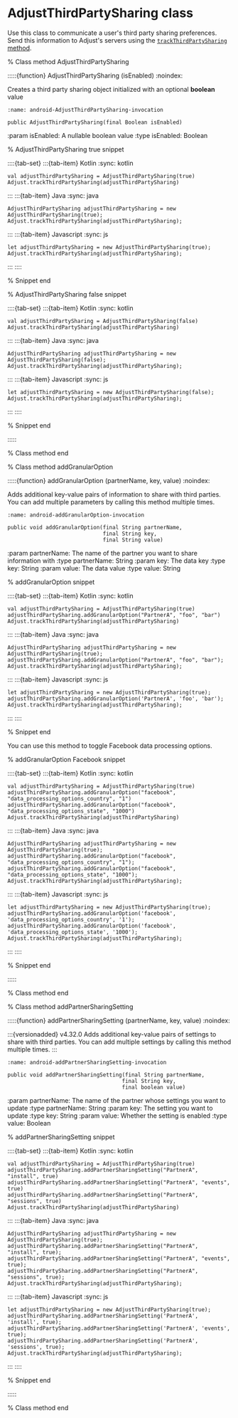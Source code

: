 # AdjustThirdPartySharing class

Use this class to communicate a user's third party sharing preferences. Send this information to Adjust's servers using the [`trackThirdPartySharing` method](android-trackThirdPartySharing-invocation).

% Class method AdjustThirdPartySharing

:::::{function} AdjustThirdPartySharing (isEnabled)
:noindex:

Creates a third party sharing object initialized with an optional **boolean** value

```{code-block} java
:name: android-AdjustThirdPartySharing-invocation

public AdjustThirdPartySharing(final Boolean isEnabled)
```

:param isEnabled: A nullable boolean value
:type isEnabled: Boolean

% AdjustThirdPartySharing true snippet

::::{tab-set}
:::{tab-item} Kotlin
:sync: kotlin

```{code-block} kotlin
val adjustThirdPartySharing = AdjustThirdPartySharing(true)
Adjust.trackThirdPartySharing(adjustThirdPartySharing)
```

:::
:::{tab-item} Java
:sync: java

```{code-block} java
AdjustThirdPartySharing adjustThirdPartySharing = new AdjustThirdPartySharing(true);
Adjust.trackThirdPartySharing(adjustThirdPartySharing);
```

:::
:::{tab-item} Javascript
:sync: js

```{code-block} js
let adjustThirdPartySharing = new AdjustThirdPartySharing(true);
Adjust.trackThirdPartySharing(adjustThirdPartySharing);
```

:::
::::

% Snippet end

% AdjustThirdPartySharing false snippet

::::{tab-set}
:::{tab-item} Kotlin
:sync: kotlin

```{code-block} kotlin
val adjustThirdPartySharing = AdjustThirdPartySharing(false)
Adjust.trackThirdPartySharing(adjustThirdPartySharing)
```

:::
:::{tab-item} Java
:sync: java

```{code-block} java
AdjustThirdPartySharing adjustThirdPartySharing = new AdjustThirdPartySharing(false);
Adjust.trackThirdPartySharing(adjustThirdPartySharing);
```

:::
:::{tab-item} Javascript
:sync: js

```{code-block} js
let adjustThirdPartySharing = new AdjustThirdPartySharing(false);
Adjust.trackThirdPartySharing(adjustThirdPartySharing);
```

:::
::::

% Snippet end

:::::

% Class method end

% Class method addGranularOption

:::::{function} addGranularOption (partnerName, key, value)
:noindex:

Adds additional key-value pairs of information to share with third parties. You can add multiple parameters by calling this method multiple times.

```{code-block} java
:name: android-addGranularOption-invocation

public void addGranularOption(final String partnerName,
                              final String key,
                              final String value)
```

:param partnerName: The name of the partner you want to share information with
:type partnerName: String
:param key: The data key
:type key: String
:param value: The data value
:type value: String

% addGranularOption snippet

::::{tab-set}
:::{tab-item} Kotlin
:sync: kotlin

```{code-block} kotlin
val adjustThirdPartySharing = AdjustThirdPartySharing(true)
adjustThirdPartySharing.addGranularOption("PartnerA", "foo", "bar")
Adjust.trackThirdPartySharing(adjustThirdPartySharing)
```

:::
:::{tab-item} Java
:sync: java

```{code-block} java
AdjustThirdPartySharing adjustThirdPartySharing = new AdjustThirdPartySharing(true);
adjustThirdPartySharing.addGranularOption("PartnerA", "foo", "bar");
Adjust.trackThirdPartySharing(adjustThirdPartySharing);
```

:::
:::{tab-item} Javascript
:sync: js

```{code-block} js
let adjustThirdPartySharing = new AdjustThirdPartySharing(true);
adjustThirdPartySharing.addGranularOption('PartnerA', 'foo', 'bar');
Adjust.trackThirdPartySharing(adjustThirdPartySharing);
```

:::
::::

% Snippet end

You can use this method to toggle Facebook data processing options.

% addGranularOption Facebook snippet

::::{tab-set}
:::{tab-item} Kotlin
:sync: kotlin

```{code-block} kotlin
val adjustThirdPartySharing = AdjustThirdPartySharing(true)
adjustThirdPartySharing.addGranularOption("facebook", "data_processing_options_country", "1")
adjustThirdPartySharing.addGranularOption("facebook", "data_processing_options_state", "1000")
Adjust.trackThirdPartySharing(adjustThirdPartySharing)
```

:::
:::{tab-item} Java
:sync: java

```{code-block} java
AdjustThirdPartySharing adjustThirdPartySharing = new AdjustThirdPartySharing(true);
adjustThirdPartySharing.addGranularOption("facebook", "data_processing_options_country", "1");
adjustThirdPartySharing.addGranularOption("facebook", "data_processing_options_state", "1000");
Adjust.trackThirdPartySharing(adjustThirdPartySharing);
```

:::
:::{tab-item} Javascript
:sync: js

```{code-block} js
let adjustThirdPartySharing = new AdjustThirdPartySharing(true);
adjustThirdPartySharing.addGranularOption('facebook', 'data_processing_options_country', '1');
adjustThirdPartySharing.addGranularOption('facebook', 'data_processing_options_state', '1000');
Adjust.trackThirdPartySharing(adjustThirdPartySharing);
```

:::
::::

% Snippet end

:::::

% Class method end

% Class method addPartnerSharingSetting

:::::{function} addPartnerSharingSetting (partnerName, key, value)
:noindex:

:::{versionadded} v4.32.0
Adds additional key-value pairs of settings to share with third parties. You can add multiple settings by calling this method multiple times.
:::

```{code-block} java
:name: android-addPartnerSharingSetting-invocation

public void addPartnerSharingSetting(final String partnerName,
                                    final String key,
                                    final boolean value)
```

:param partnerName: The name of the partner whose settings you want to update
:type partnerName: String
:param key: The setting you want to update
:type key: String
:param value: Whether the setting is enabled
:type value: Boolean

% addPartnerSharingSetting snippet

::::{tab-set}
:::{tab-item} Kotlin
:sync: kotlin

```{code-block} kotlin
val adjustThirdPartySharing = AdjustThirdPartySharing(true)
adjustThirdPartySharing.addPartnerSharingSetting("PartnerA", "install", true)
adjustThirdPartySharing.addPartnerSharingSetting("PartnerA", "events", true)
adjustThirdPartySharing.addPartnerSharingSetting("PartnerA", "sessions", true)
Adjust.trackThirdPartySharing(adjustThirdPartySharing)
```

:::
:::{tab-item} Java
:sync: java

```{code-block} java
AdjustThirdPartySharing adjustThirdPartySharing = new AdjustThirdPartySharing(true);
adjustThirdPartySharing.addPartnerSharingSetting("PartnerA", "install", true);
adjustThirdPartySharing.addPartnerSharingSetting("PartnerA", "events", true);
adjustThirdPartySharing.addPartnerSharingSetting("PartnerA", "sessions", true);
Adjust.trackThirdPartySharing(adjustThirdPartySharing);
```

:::
:::{tab-item} Javascript
:sync: js

```{code-block} js
let adjustThirdPartySharing = new AdjustThirdPartySharing(true);
adjustThirdPartySharing.addPartnerSharingSetting('PartnerA', 'install', true);
adjustThirdPartySharing.addPartnerSharingSetting('PartnerA', 'events', true);
adjustThirdPartySharing.addPartnerSharingSetting('PartnerA', 'sessions', true);
Adjust.trackThirdPartySharing(adjustThirdPartySharing);
```

:::
::::

% Snippet end

:::::

% Class method end
